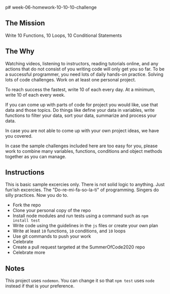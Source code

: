 p# week-06-homework-10-10-10-challenge

## The Mission

Write 10 Functions, 10 Loops, 10 Conditional Statements

## The Why

Watching videos, listening to instructors, reading tutorials online, and any actions that do not consist of you writing code will only get you so far. To be a successful programmer, you need lots of daily hands-on practice. Solving lots of code challenges.  Work on at least one personal project.

To reach success the fastest, write 10 of each every day.  At a minimum, write 10 of each every week.

If you can come up with parts of code for project you would like, use that data and those topics. Do things like define your data in variables, write functions to filter your data, sort your data, summarize and process your data.

In case you are not able to come up with your own project ideas, we have you covered.

In case the sample challenges included here are too easy for you, please work to combine many variables, functions, conditions and object methods together as you can manage.

## Instructions

This is basic sample excercies only. There is not solid logic to anything. Just fun'ish excercies. The "Do-re-mi-fa-so-la-ti" of programming. Singers do silly practices. Now you do to.

- Fork the repo
- Clone your personal copy of the repo
- Install node modules and run tests using a command such as `npm install test`
- Write code using the guidelines in the `js` files or create your own plan
- Write at least `10` functions, `10` conditions, and `10` loops
- Use git commands to push your work
- Celebrate
- Create a pull request targeted at the SummerOfCode2020 repo
- Celebrate more

## Notes

This project uses `nodemon`. You can change it so that `npm test` uses `node` instead if that is your preference.
